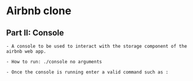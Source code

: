 # Airbnb clone

## Part II: Console

	- A console to be used to interact with the storage component of the airbnb web app.
	
	- How to run: ./console no arguments

	- Once the console is running enter a valid command such as :
